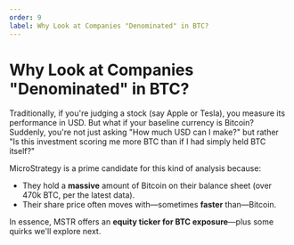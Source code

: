 ```yaml
---
order: 9
label: Why Look at Companies "Denominated" in BTC?
---
```


# Why Look at Companies "Denominated" in BTC?

Traditionally, if you're judging a stock (say Apple or Tesla), you measure its performance in USD. But what if your baseline currency is Bitcoin? Suddenly, you're not just asking "How much USD can I make?" but rather "Is this investment scoring me more BTC than if I had simply held BTC itself?"

MicroStrategy is a prime candidate for this kind of analysis because:

* They hold a **massive** amount of Bitcoin on their balance sheet (over 470k BTC, per the latest data).
* Their share price often moves with—sometimes **faster** than—Bitcoin.

In essence, MSTR offers an **equity ticker for BTC exposure**—plus some quirks we'll explore next.
